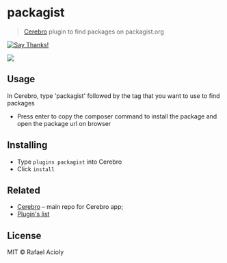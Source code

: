 # packagist

> [Cerebro](https://cerebroapp.com) plugin to find packages on packagist.org

[![Say Thanks!](https://img.shields.io/badge/Say%20Thanks-!-1EAEDB.svg)](https://saythanks.io/to/rafa-acioly)

![](https://media.giphy.com/media/3ohze2Ix1eACEp4T96/giphy.gif)

## Usage

In Cerebro, type 'packagist' followed by the tag that you want to use to find packages
* Press enter to copy the composer command to install the package and open the package url on browser

## Installing

* Type `plugins packagist` into Cerebro
* Click `install`

## Related

- [Cerebro](http://github.com/KELiON/cerebro) – main repo for Cerebro app;
- [Plugin's list](https://github.com/lubien/awesome-cerebro)

## License

MIT © Rafael Acioly
